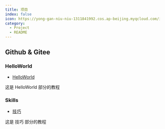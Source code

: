 ```yaml
---
title: 项目
index: false
icon: https://yong-gan-niu-niu-1311841992.cos.ap-beijing.myqcloud.com/images/%E5%88%9B%E4%B8%9A%E9%A1%B9%E7%9B%AE.svg
category:
  - Project
  - README
---
```


## Github & Gitee

### HelloWorld

- [HelloWorld ](HelloWorld/)

这是 HelloWorld 部分的教程

### Skills

- [技巧](Skills/)

这是 技巧 部分的教程
